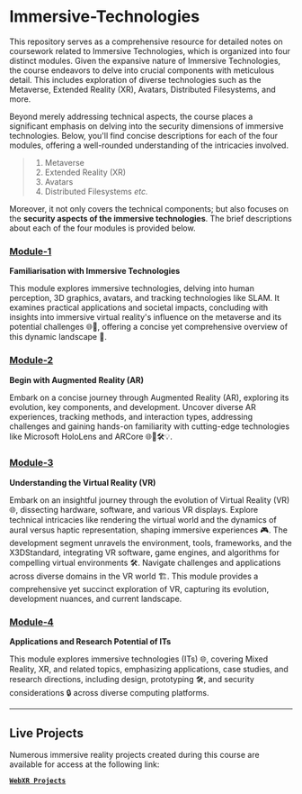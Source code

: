 # Immersive-Technologies

This repository serves as a comprehensive resource for detailed notes on coursework related to Immersive Technologies, which is organized into four distinct modules. Given the expansive nature of Immersive Technologies, the course endeavors to delve into crucial components with meticulous detail. This includes exploration of diverse technologies such as the Metaverse, Extended Reality (XR), Avatars, Distributed Filesystems, and more.

Beyond merely addressing technical aspects, the course places a significant emphasis on delving into the security dimensions of immersive technologies. Below, you'll find concise descriptions for each of the four modules, offering a well-rounded understanding of the intricacies involved.

> 1. Metaverse  
> 2. Extended Reality (XR)  
> 3. Avatars  
> 4. Distributed Filesystems _etc._  

Moreover, it not only covers the technical components; but also focuses on the **security aspects of the immersive technologies**. The brief descriptions about each of the four modules is provided below.

### [Module-1](./module-1/)  

**Familiarisation with Immersive Technologies**  

This module explores immersive technologies, delving into human perception, 3D graphics, avatars, and tracking technologies like SLAM. It examines practical applications and societal impacts, concluding with insights into immersive virtual reality's influence on the metaverse and its potential challenges 🌐🤯, offering a concise yet comprehensive overview of this dynamic landscape 🌈.  

### [Module-2](./module-2/)  

**Begin with Augmented Reality (AR)**  

Embark on a concise journey through Augmented Reality (AR), exploring its evolution, key components, and development. Uncover diverse AR experiences, tracking methods, and interaction types, addressing challenges and gaining hands-on familiarity with cutting-edge technologies like Microsoft HoloLens and ARCore 🌐🤖🛠️💡.  

### [Module-3](./module-3/)  

**Understanding the Virtual Reality (VR)**  

Embark on an insightful journey through the evolution of Virtual Reality (VR) 🌐, dissecting hardware, software, and various VR displays. Explore technical intricacies like rendering the virtual world and the dynamics of aural versus haptic representation, shaping immersive experiences 🎮. The development segment unravels the environment, tools, frameworks, and the X3DStandard, integrating VR software, game engines, and algorithms for compelling virtual environments 🛠️. Navigate challenges and applications across diverse domains in the VR world 🏗️. This module provides a comprehensive yet succinct exploration of VR, capturing its evolution, development nuances, and current landscape.  

### [Module-4](./module-4/)  

**Applications and Research Potential of ITs**  

This module explores immersive technologies (ITs) 🌐, covering Mixed Reality, XR, and related topics, emphasizing applications, case studies, and research directions, including design, prototyping 🛠️, and security considerations 🔒 across diverse computing platforms.  

---  

## Live Projects  

Numerous immersive reality projects created during this course are available for access at the following link:

[**`WebXR Projects`**](https://ravi-prakash1907.github.io/WebXR-test/)  